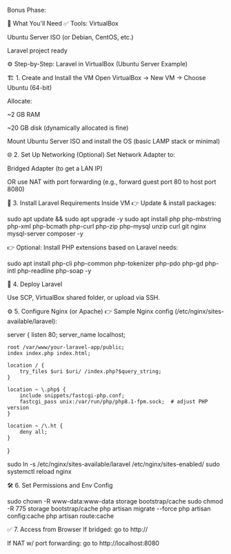 Bonus Phase:

🧰 What You'll Need
✅ Tools:
VirtualBox


Ubuntu Server ISO (or Debian, CentOS, etc.)


Laravel project ready



⚙️ Step-by-Step: Laravel in VirtualBox (Ubuntu Server Example)

🏗️ 1. Create and Install the VM
Open VirtualBox → New VM → Choose Ubuntu (64-bit)


Allocate:


~2 GB RAM


~20 GB disk (dynamically allocated is fine)


Mount Ubuntu Server ISO and install the OS (basic LAMP stack or minimal)



🌐 2. Set Up Networking (Optional)
Set Network Adapter to:


Bridged Adapter (to get a LAN IP)


OR use NAT with port forwarding (e.g., forward guest port 80 to host port 8080)



🔧 3. Install Laravel Requirements Inside VM
👉 Update & install packages:

sudo apt update && sudo apt upgrade -y
sudo apt install php php-mbstring php-xml php-bcmath php-curl php-zip php-mysql unzip curl git nginx mysql-server composer -y


👉 Optional: Install PHP extensions based on Laravel needs:

sudo apt install php-cli php-common php-tokenizer php-pdo php-gd php-intl php-readline php-soap -y

📂 4. Deploy Laravel

Use SCP, VirtualBox shared folder, or upload via SSH.

⚙️ 5. Configure Nginx (or Apache)
👉 Sample Nginx config (/etc/nginx/sites-available/laravel):

server {
	listen 80;
	server_name localhost;

	root /var/www/your-laravel-app/public;
	index index.php index.html;

	location / {
    	try_files $uri $uri/ /index.php?$query_string;
	}

	location ~ \.php$ {
    	include snippets/fastcgi-php.conf;
    	fastcgi_pass unix:/var/run/php/php8.1-fpm.sock;  # adjust PHP version
	}

	location ~ /\.ht {
    	deny all;
	}
}



sudo ln -s /etc/nginx/sites-available/laravel /etc/nginx/sites-enabled/
sudo systemctl reload nginx



🛠️ 6. Set Permissions and Env Config

sudo chown -R www-data:www-data storage bootstrap/cache
sudo chmod -R 775 storage bootstrap/cache
php artisan migrate --force
php artisan config:cache
php artisan route:cache


✅ 7. Access from Browser
If bridged: go to http://<VM-IP>


If NAT w/ port forwarding: go to http://localhost:8080
